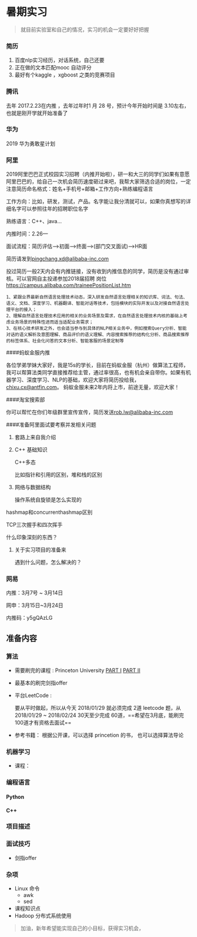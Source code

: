 # 暑期实习

> 就目前实验室和自己的情况，实习的机会一定要好好把握

### 简历

1. 百度nlp实习经历，对话系统，自己还要
2. 正在做的文本匹配mooc 自动评分
3. 最好有个kaggle ，xgboost 之类的竞赛项目

### 腾讯

去年 2017.2.23在内推 ，去年过年时1 月 28 号，预计今年开始时间是 3.10左右，也就是刚开学就开始准备了

### 华为

2019 华为勇敢星计划



### 阿里

2019阿里巴巴正式校园实习招聘（内推开始啦），研一和大三的同学们如果有意愿阿里巴巴的，给自己一次机会简历速度砸过来吧，我帮大家筛选合适的岗位，一定注意简历命名格式：姓名+手机号+邮箱+工作方向+熟练编程语言

工作方向：比如，研发，测试，产品。名字能让我分清就可以，如果你真想写的详细名字可以参照往年的招聘职位名字

熟练语言：C++、java…

内推时间：2.26—

面试流程：简历评估——>初面——>终面——>(部门交叉面试)——>HR面

简历请发到[pingchang.xd@alibaba-inc.com](http://pingchang.xd@alibaba-inc.com)

投过简历一般2天内会有内推链接，没有收到内推信息的同学，简历是没有通过审核。可以官网自主投递参加2018届招聘 岗位<https://campus.alibaba.com/traineePositionList.htm>

~~~
1、紧跟业界最新自然语言处理技术动态，深入研发自然语言处理相关的知识库、词法、句法、语义、文档、深度学习、机器翻译、智能对话等技术，包括模块的实际开发以及对接自然语言处理平台的接入； 
2、理解自然语言处理技术应用的相关的业务场景及需求，在自然语言处理技术内核的基础上考虑业务场景的特殊性进而适当适配业务需求； 
3、在核心技术研发之外，也会适当参与到具体的NLP相关业务中，例如搜索Query分析、智能对话的语义解析及意图理解、商品评价的语义理解、内容搜索推荐的结构化分析、商品搜索推荐的标签体系、社会化问答的文本分析、智能客服的场景定制等
~~~

####蚂蚁金服内推

各位学弟学妹大家好，我是15s的学长，目前在蚂蚁金服（杭州）做算法工程师，我可以帮算法类同学直接推荐给主管，通过率很高，也有机会亲自带你。如果有机器学习、深度学习、NLP的基础，欢迎大家将简历投给我，[chixu.cx@antfin.com](mailto:chixu.cx@antfin.com)。       蚂蚁金服未来2年内将上市，前途无量，欢迎大家！

####淘宝搜索部

你可以帮忙在你们年级群里宣传宣传，简历发送[rob.lw@alibaba-inc.com](http://rob.lw@alibaba-inc.com)

####准备阿里面试要考察并发相关问题

1. 套路上来自我介绍

2. C++ 基础知识

   C++多态

   比如指针和引用的区别，堆和栈的区别

3. 网络与数据结构

   操作系统自旋锁是怎么实现的

hashmap和concurrenthashmap区别

TCP三次握手和四次挥手

什么印象深刻的东西？

1. 关于实习项目的准备来

   遇到什么问题，怎么解决的？



### 网易

内推：3月7号 ~ 3月14日

网申：3月15日~3月24日

内推码：y5gQAzLG





## 准备内容

### 算法

- 需要刷完的课程 : Princeton University [PART I](https://www.coursera.org/learn/algorithms-part1) [PART II](https://www.coursera.org/learn/algorithms-part2)

- 最基本的刷完剑指offer

- 平台LeetCode : 

  要从平时做起，所以从今天 2018/01/29 就必须完成 2道 leetcode 题，从2018/01/29 ~ 2018/02/24 30天至少完成 60道，==希望在3月底，能刷完100道才有资格去面试==

- 参考书籍： 根据公开课，可以选择 princetion 的书， 也可以选择算法导论

### 机器学习

- 课程： 

### 编程语言

#### Python

#### C++

### 项目描述

### 面试技巧

- 剑指offer

### 杂项

- Linux 命令
  - awk
  - sed
- 课程知识点
- Hadoop 分布式系统使用





> 加油，新年希望能实现自己的小目标，获得实习机会，